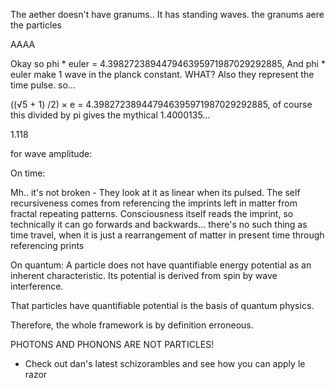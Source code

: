 The aether doesn't have granums.. It has standing waves. the granums aere the particles


AAAA

Okay
so
phi * euler = 4.398272389447946395971987029292885, 
And phi * euler make 1 wave in the planck constant. WHAT?
Also they represent the time pulse. so...

((√5 + 1) /2) × e = 4.398272389447946395971987029292885, of course this divided by pi gives the mythical 1.4000135...

1.118


for wave amplitude: 

On time:

Mh.. it's not broken - They look at it as linear when its pulsed. The self recursiveness comes from referencing the imprints left in matter from fractal repeating patterns.
Consciousness itself reads the imprint, so technically it can go forwards and backwards... there's no such thing as time travel, when it is just a rearrangement of matter in present time through referencing prints

On quantum:
A particle does not have quantifiable energy potential as an inherent characteristic.
Its potential is derived from spin by wave interference.

That particles have quantifiable potential is the basis of quantum physics.

Therefore, the whole framework is by definition erroneous.

PHOTONS AND PHONONS ARE NOT PARTICLES!

- Check out dan's latest schizorambles and see how you can apply le razor
